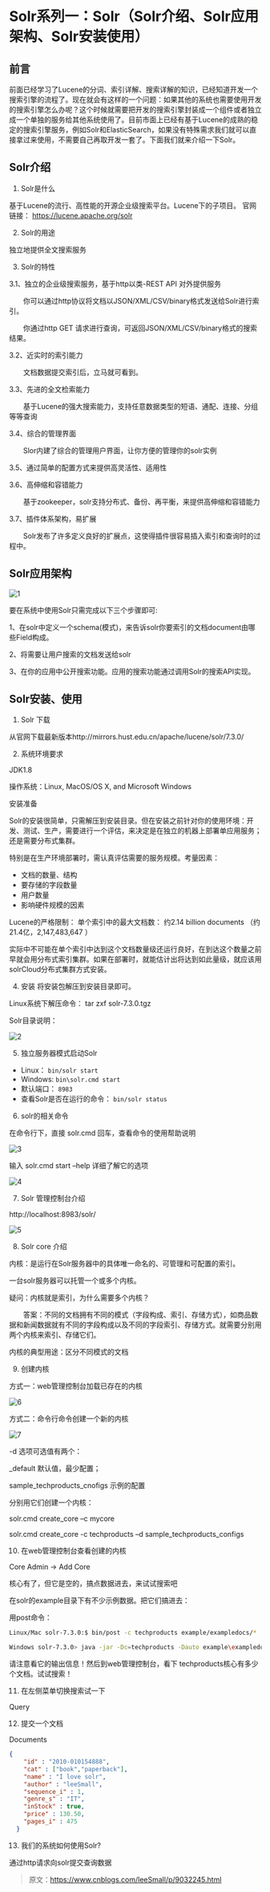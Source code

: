 Solr系列一：Solr（Solr介绍、Solr应用架构、Solr安装使用）
===

## 前言

前面已经学习了Lucene的分词、索引详解、搜索详解的知识，已经知道开发一个搜索引擎的流程了。现在就会有这样的一个问题：如果其他的系统也需要使用开发的搜索引擎怎么办呢？这个时候就需要把开发的搜索引擎封装成一个组件或者独立成一个单独的服务给其他系统使用了。目前市面上已经有基于Lucene的成熟的稳定的搜索引擎服务，例如Solr和ElasticSearch，如果没有特殊需求我们就可以直接拿过来使用，不需要自己再取开发一套了。下面我们就来介绍一下Solr。

## Solr介绍

1. Solr是什么

基于Lucene的流行、高性能的开源企业级搜索平台。Lucene下的子项目。 官网链接： https://lucene.apache.org/solr

2. Solr的用途

独立地提供全文搜索服务

3. Solr的特性

3.1、独立的企业级搜索服务，基于http以类-REST API 对外提供服务

　　你可以通过http协议将文档以JSON/XML/CSV/binary格式发送给Solr进行索引。

　　你通过http GET 请求进行查询，可返回JSON/XML/CSV/binary格式的搜索结果。

3.2、近实时的索引能力

　　文档数据提交索引后，立马就可看到。

3.3、先进的全文检索能力

　　基于Lucene的强大搜索能力，支持任意数据类型的短语、通配、连接、分组等等查询

3.4、综合的管理界面

　　Slor内建了综合的管理用户界面，让你方便的管理你的solr实例

3.5、通过简单的配置方式来提供高灵活性、适用性

3.6、高伸缩和容错能力

　　基于zookeeper，solr支持分布式、备份、再平衡，来提供高伸缩和容错能力

3.7、插件体系架构，易扩展

　　Solr发布了许多定义良好的扩展点，这使得插件很容易插入索引和查询时的过程中。

## Solr应用架构

![1][1]

要在系统中使用Solr只需完成以下三个步骤即可:

1、在solr中定义一个schema(模式)，来告诉solr你要索引的文档document由哪些Field构成。

2、将需要让用户搜索的文档发送给solr

3、在你的应用中公开搜索功能。应用的搜索功能通过调用Solr的搜索API实现。

## Solr安装、使用

1. Solr 下载

从官网下载最新版本http://mirrors.hust.edu.cn/apache/lucene/solr/7.3.0/

2. 系统环境要求

JDK1.8

操作系统：Linux, MacOS/OS X, and Microsoft Windows

安装准备

Solr的安装很简单，只需解压到安装目录。但在安装之前针对你的使用环境：开发、测试、生产，需要进行一个评估，来决定是在独立的机器上部署单应用服务； 还是需要分布式集群。

特别是在生产环境部署时，需认真评估需要的服务规模。考量因素：

- 文档的数量、结构
- 要存储的字段数量
- 用户数量
- 影响硬件规模的因素

Lucene的严格限制： 单个索引中的最大文档数： 约2.14 billion documents （约21.4亿，2,147,483,647 ）

实际中不可能在单个索引中达到这个文档数量级还运行良好，在到达这个数量之前早就会用分布式索引集群。如果在部署时，就能估计出将达到如此量级，就应该用solrCloud分布式集群方式安装。

4. 安装
将安装包解压到安装目录即可。

Linux系统下解压命令： tar zxf solr-7.3.0.tgz

Solr目录说明：

![2][2]

5. 独立服务器模式启动Solr

- Linux： `bin/solr start`
- Windows: `bin\solr.cmd start`
- 默认端口： `8983`
- 查看Solr是否在运行的命令： `bin/solr status`

6. solr的相关命令

在命令行下，直接 solr.cmd 回车，查看命令的使用帮助说明

![3][3]

输入 solr.cmd start –help    详细了解它的选项

![4][4]

7. Solr 管理控制台介绍

http://localhost:8983/solr/

![5][5]

8. Solr core 介绍

 内核：是运行在Solr服务器中的具体唯一命名的、可管理和可配置的索引。

 一台solr服务器可以托管一个或多个内核。

疑问：内核就是索引，为什么需要多个内核？

　　答案：不同的文档拥有不同的模式（字段构成、索引、存储方式），如商品数据和新闻数据就有不同的字段构成以及不同的字段索引、存储方式。就需要分别用两个内核来索引、存储它们。

内核的典型用途：区分不同模式的文档

9. 创建内核

方式一：web管理控制台加载已存在的内核

![6][6]

方式二：命令行命令创建一个新的内核

![7][7]

-d 选项可选值有两个：

_default 默认值，最少配置；

sample_techproducts_cnofigs 示例的配置

分别用它们创建一个内核：

solr.cmd create_core –c mycore

solr.cmd create_core -c techproducts –d sample_techproducts_configs

10. 在web管理控制台查看创建的内核

Core Admin -> Add Core

核心有了，但它是空的，搞点数据进去，来试试搜索吧

在solr的example目录下有不少示例数据。把它们搞进去：

用post命令：

```bash
Linux/Mac solr-7.3.0:$ bin/post -c techproducts example/exampledocs/*

Windows solr-7.3.0> java -jar -Dc=techproducts -Dauto example\exampledocs\post.jar example\exampledocs\*
```

请注意看它的输出信息！然后到web管理控制台，看下 techproducts核心有多少个文档。试试搜索！

11. 在左侧菜单切换搜索试一下

Query

12. 提交一个文档

Documents

```json
{
    "id" : "2010-010154888",
    "cat" : ["book","paperback"],
    "name" : "I love solr",
    "author" : "leeSmall",
    "sequence_i" : 1,
    "genre_s" : "IT",
    "inStock" : true,
    "price" : 130.50,
    "pages_i" : 475
  }
```

13. 我们的系统如何使用Solr?

  通过http请求向solr提交查询数据

> 原文：https://www.cnblogs.com/leeSmall/p/9032245.html

[1]: ./img/solr/01/1.jpg
[2]: ./img/solr/01/2.jpg
[3]: ./img/solr/01/3.jpg
[4]: ./img/solr/01/4.jpg
[5]: ./img/solr/01/5.jpg
[6]: ./img/solr/01/6.jpg
[7]: ./img/solr/01/7.jpg
